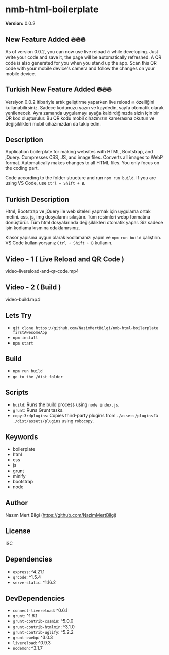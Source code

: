 # nmb-html-boilerplate

**Version:** 0.0.2

## New Feature Added 🔥🔥🔥

As of version 0.0.2, you can now use live reload 🔥 while developing. Just write your code and save it, the page will be automatically refreshed. A QR code is also generated for you when you stand up the app. Scan this QR code with your mobile device's camera and follow the changes on your mobile device.

## Turkish New Feature Added 🔥🔥🔥

Versiyon 0.0.2 itibariyle artık geliştirme yaparken live reload 🔥 özelliğini kullanabilirsiniz. Sadece kodunuzu yazın ve kaydedin, sayfa otomatik olarak yenilenecek. Aynı zamanda uygulamayı ayağa kaldırdığınızda sizin için bir QR kod oluşturulur. Bu QR kodu mobil cihazınızın kamerasına okutun ve değişiklikleri mobil cihazınızdan da takip edin.

## Description
Application boilerplate for making websites with HTML, Bootstrap, and jQuery. Compresses CSS, JS, and image files. Converts all images to WebP format. Automatically makes changes to all HTML files. You only focus on the coding part.

Code according to the folder structure and run `npm run build`. If you are using VS Code, use `Ctrl + Shift + B`.

## Turkish Description
Html, Bootstrap ve jQuery ile web siteleri yapmak için uygulama ortak metini. css, js, img dosyalarını sıkıştırır. Tüm resimleri webp formatına dönüştürür. Tüm html dosyalarında değişiklikleri otomatik yapar. Siz sadece işin kodlama kısmına odaklanırsınız.

Klasör yapısına uygun olarak kodlamanızı yapın ve `npm run build` çalıştırın. VS Code kullanıyorsanız `Ctrl + Shift + B` kullanın.

## Video - 1 ( Live Reload and QR Code )

video-livereload-and-qr-code.mp4

## Video - 2 ( Build )

video-build.mp4

## Lets Try

- `git clone https://github.com/NazimMertBilgi/nmb-html-boilerplate firstAwesomeApp`
- `npm install`
- `npm start`

## Build

- `npm run build`
- `go to the /dist folder`

## Scripts
- `build`: Runs the build process using `node index.js`.
- `grunt`: Runs Grunt tasks.
- `copy:3rdplugins`: Copies third-party plugins from `./assets/plugins` to `./dist/assets/plugins` using `robocopy`.

## Keywords
- boilerplate
- html
- css
- js
- grunt
- minify
- bootstrap
- node

## Author
Nazım Mert Bilgi (https://github.com/NazimMertBilgi)

## License
ISC

## Dependencies
- `express`: ^4.21.1
- `qrcode`: ^1.5.4
- `serve-static`: ^1.16.2

## DevDependencies
- `connect-livereload`: ^0.6.1
- `grunt`: ^1.6.1
- `grunt-contrib-cssmin`: ^5.0.0
- `grunt-contrib-htmlmin`: ^3.1.0
- `grunt-contrib-uglify`: ^5.2.2
- `grunt-cwebp`: ^3.0.3
- `livereload`: ^0.9.3
- `nodemon`: ^3.1.7


